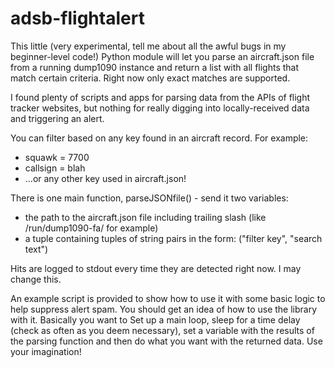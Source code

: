 # adsb-flightalert

This little (very experimental, tell me about all the awful bugs in my beginner-level code!) Python module will let you parse an aircraft.json 
file from a running dump1090 instance and return a list with all 
flights that match certain criteria. Right now only exact 
matches are supported.

I found plenty of scripts and apps for parsing data from the APIs 
of flight tracker websites, but nothing for really digging into 
locally-received data and triggering an alert.

You can filter based on any key found in an aircraft record. For 
example:

* squawk = 7700
* callsign = blah
* ...or any other key used in aircraft.json!

There is one main function, parseJSONfile() - send it two 
variables:

* the path to the aircraft.json file including trailing slash 
(like /run/dump1090-fa/ for example)
* a tuple containing tuples of string pairs in the form: ("filter 
key", "search text")

Hits are logged to stdout every time they are detected right now. 
I may change this.

An example script is provided to show how to use it with some 
basic logic to help suppress alert spam. You should get an idea 
of how to use the library with it. Basically you want to Set up 
a main loop, sleep for a time delay (check as often as you deem 
necessary), set a variable with the results of the parsing 
function and then do what you want with the returned data. Use 
your imagination!

